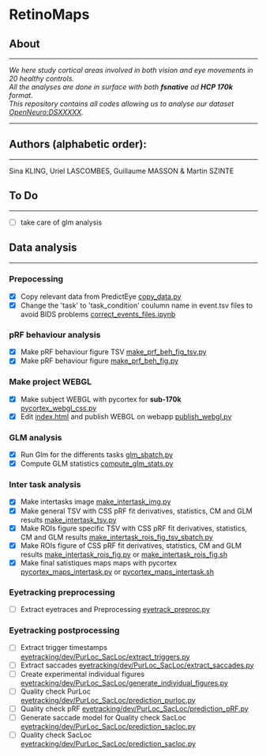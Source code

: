 # RetinoMaps
## About
---
*We here study cortical areas involved in both vision and eye movements in 20 healthy controls.</br>*
*All the analyses are done in surface with both **fsnative** ad **HCP 170k** format.</br>*
*This repository contains all codes allowing us to analyse our dataset [OpenNeuro:DSXXXXX](https://openneuro.org/datasets/dsXXXX).</br>*

---
## Authors (alphabetic order): 
---
Sina KLING, Uriel LASCOMBES, Guillaume MASSON & Martin SZINTE

## To Do 
---
- [ ] take care of glm analysis

## Data analysis
---
### Prepocessing
- [x] Copy relevant data from PredictEye [copy_data.py](preproc/bids_copy_data.sh) 
- [x] Change the 'task' to 'task_condition' coulumn name in event.tsv files to avoid BIDS problems [correct_events_files.ipynb](preproc/correct_events_files.ipynb)

### pRF behaviour analysis
- [x] Make pRF behaviour figure TSV [make_prf_beh_fig_tsv.py](pRF_beh/make_prf_beh_fig_tsv.py)
- [x] Make pRF behaviour figure [make_prf_beh_fig.py](pRF_beh/make_prf_beh_fig.py)

### Make project WEBGL
- [x] Make subject WEBGL with pycortex for **sub-170k** [pycortex_webgl_css.py](webgl/pycortex_webgl_css.py)
- [x] Edit [index.html](analysis_code/postproc/prf/webgl/index.html) and publish WEBGL on webapp [publish_webgl.py](webgl/publish_webgl.py)

### GLM analysis
- [x] Run Glm for the differents tasks [glm_sbatch.py](glm/fit/glm_sbatch.py)
- [x] Compute GLM statistics [compute_glm_stats.py](glm/postfit/compute_glm_stats.py)

### Inter task analysis
- [x] Make intertasks image [make_intertask_img.py](intertask/make_intertask_img.py)
- [x] Make general TSV with CSS pRF fit derivatives, statistics, CM and GLM results [make_intertask_tsv.py](intertask/make_intertask_tsv.py)
- [x] Make ROIs figure specific TSV with CSS pRF fit derivatives, statistics, CM  and GLM results [make_intertask_rois_fig_tsv_sbatch.py](intertask/make_rois_fig_tsv.py) 
- [x] Make ROIs figure of CSS pRF fit derivatives, statistics, CM and GLM results [make_intertask_rois_fig.py](intertask/make_intertask_rois_fig.py) or [make_intertask_rois_fig.sh](intertask/make_intertask_rois_fig.sh)
- [x] Make final satistiques maps maps with pycortex [pycortex_maps_intertask.py](intertask/pycortex_maps_intertask.py) or [pycortex_maps_intertask.sh](intertask/pycortex_maps_intertask.sh)

### Eyetracking preprocessing 
- [ ] Extract eyetraces and Preprocessing [eyetrack_preproc.py](eyetracking/dev/eyetrack_preproc.py)

### Eyetracking postprocessing
- [ ] Extract trigger timestamps [eyetracking/dev/PurLoc_SacLoc/extract_triggers.py](https://github.com/mszinte/pRF_analysis/blob/main/RetinoMaps/eyetracking/dev/PurLoc_SacLoc/extract_triggers.py)
- [ ] Extract saccades [eyetracking/dev/PurLoc_SacLoc/extract_saccades.py](https://github.com/mszinte/pRF_analysis/blob/main/RetinoMaps/eyetracking/dev/PurLoc_SacLoc/extract_saccades.py)
- [ ] Create experimental individual figures [eyetracking/dev/PurLoc_SacLoc/generate_individual_figures.py](https://github.com/mszinte/pRF_analysis/blob/main/RetinoMaps/eyetracking/dev/PurLoc_SacLoc/generate_individual_figures.py)
- [ ] Quality check PurLoc [eyetracking/dev/PurLoc_SacLoc/prediction_purloc.py](https://github.com/mszinte/pRF_analysis/blob/main/RetinoMaps/eyetracking/dev/PurLoc_SacLoc/prediction_purloc.py)
- [ ] Quality check pRF [eyetracking/dev/PurLoc_SacLoc/prediction_pRF.py](https://github.com/mszinte/pRF_analysis/blob/main/RetinoMaps/eyetracking/dev/prediction_pRF.py)
- [ ] Generate saccade model for Quality check SacLoc [eyetracking/dev/PurLoc_SacLoc/prediction_sacloc.py](https://github.com/mszinte/pRF_analysis/blob/main/RetinoMaps/eyetracking/dev/prediction_sacloc.py)
- [ ] Quality check SacLoc [eyetracking/dev/PurLoc_SacLoc/prediction_sacloc.py](https://github.com/mszinte/pRF_analysis/blob/main/RetinoMaps/eyetracking/dev/prediction_sacloc.py)